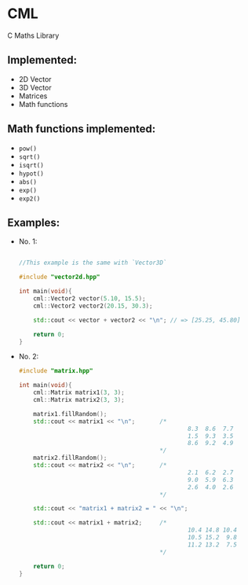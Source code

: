 # CML
C Maths Library


## Implemented:
* 2D Vector
* 3D Vector
* Matrices
* Math functions


## Math functions implemented:
 * `pow()`
 * `sqrt()`
 * `isqrt()`
 * `hypot()`
 * `abs()`
 * `exp()`
 * `exp2()`


## Examples:
* No. 1:
    ```c++

    //This example is the same with `Vector3D`

    #include "vector2d.hpp"

    int main(void){
        cml::Vector2 vector(5.10, 15.5);
        cml::Vector2 vector2(20.15, 30.3);

        std::cout << vector + vector2 << "\n"; // => [25.25, 45.80]

        return 0;
    }

    ```

* No. 2:
    ```c++
    #include "matrix.hpp"

    int main(void){
        cml::Matrix matrix1(3, 3);
        cml::Matrix matrix2(3, 3);

        matrix1.fillRandom();
        std::cout << matrix1 << "\n";       /* 
                                                    8.3  8.6  7.7
                                                    1.5  9.3  3.5
                                                    8.6  9.2  4.9
                                            */
        matrix2.fillRandom();
        std::cout << matrix2 << "\n";       /*
                                                    2.1  6.2  2.7
                                                    9.0  5.9  6.3
                                                    2.6  4.0  2.6
                                            */

        std::cout << "matrix1 + matrix2 = " << "\n";

        std::cout << matrix1 + matrix2;     /*
                                                    10.4 14.8 10.4
                                                    10.5 15.2  9.8
                                                    11.2 13.2  7.5
                                            */

        return 0;
    }

    ```
